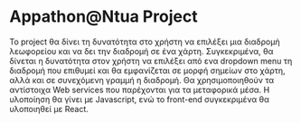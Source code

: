 # Appathon@Ntua Project

Το project θα δίνει τη δυνατότητα στο χρήστη να επιλέξει μια διαδρομή λεωφορείου και να δει την διαδρομή σε ένα χάρτη. Συγκεκριμένα, θα δίνεται η δυνατότητα στον χρήστη να επιλέξει από ενα dropdown menu τη διαδρομή που επιθυμεί και θα εμφανίζεται σε μορφή σημείων στο χάρτη, αλλά και σε συνεχόμενη γραμμή η διαδρομή. Θα χρησιμοποιηθούν τα αντίστοιχα Web services που παρέχονται για τα μεταφορικά μέσα. Η υλοποίηση θα γίνει με Javascript, ενώ το front-end συγκεκριμένα θα υλοποιηθεί με React.
